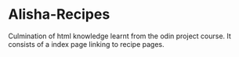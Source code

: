 # Alisha-Recipes

Culmination of html knowledge learnt from the odin project course. 
It consists of a index page linking to recipe pages.
